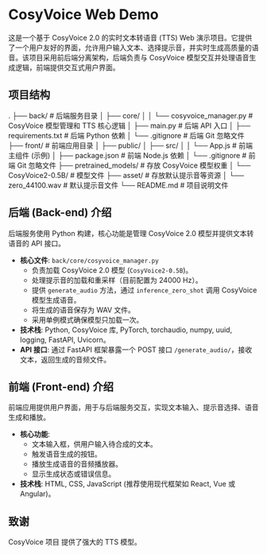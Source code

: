 # CosyVoice Web Demo

这是一个基于 CosyVoice 2.0 的实时文本转语音 (TTS) Web 演示项目。它提供了一个用户友好的界面，允许用户输入文本、选择提示音，并实时生成高质量的语音。该项目采用前后端分离架构，后端负责与 CosyVoice 模型交互并处理语音生成逻辑，前端提供交互式用户界面。

## 项目结构

.
├── back/ # 后端服务目录
│ ├── core/
│ │ └── cosyvoice_manager.py # CosyVoice 模型管理和 TTS 核心逻辑
│ ├── main.py # 后端 API 入口
│ ├── requirements.txt # 后端 Python 依赖
│ └── .gitignore # 后端 Git 忽略文件
├── front/ # 前端应用目录
│ ├── public/
│ ├── src/
│ │ └── App.js # 前端主组件 (示例)
│ ├── package.json # 前端 Node.js 依赖
│ └── .gitignore # 前端 Git 忽略文件
├── pretrained_models/ # 存放 CosyVoice 模型权重
│ └── CosyVoice2-0.5B/ # 模型文件
├── asset/ # 存放默认提示音等资源
│ └── zero_44100.wav # 默认提示音文件
└── README.md # 项目说明文件

## 后端 (Back-end) 介绍

后端服务使用 Python 构建，核心功能是管理 CosyVoice 2.0 模型并提供文本转语音的 API 接口。

- **核心文件**: `back/core/cosyvoice_manager.py`
  - 负责加载 CosyVoice 2.0 模型 (`CosyVoice2-0.5B`)。
  - 处理提示音的加载和重采样（目前配置为 24000 Hz）。
  - 提供 `generate_audio` 方法，通过 `inference_zero_shot` 调用 CosyVoice 模型生成语音。
  - 将生成的语音保存为 WAV 文件。
  - 采用单例模式确保模型只加载一次。
- **技术栈**: Python, CosyVoice 库, PyTorch, torchaudio, numpy, uuid, logging, FastAPI, Uvicorn。
- **API 接口**: 通过 FastAPI 框架暴露一个 POST 接口 `/generate_audio/`，接收文本，返回生成的音频文件。

## 前端 (Front-end) 介绍

前端应用提供用户界面，用于与后端服务交互，实现文本输入、提示音选择、语音生成和播放。

- **核心功能**:
  - 文本输入框，供用户输入待合成的文本。
  - 触发语音生成的按钮。
  - 播放生成语音的音频播放器。
  - 显示生成状态或错误信息。
- **技术栈**: HTML, CSS, JavaScript (推荐使用现代框架如 React, Vue 或 Angular)。

## 致谢

CosyVoice 项目 提供了强大的 TTS 模型。
